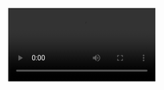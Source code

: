 <div class="w-full flex items-center justify-center -mt-28">
  <video class="object-cover w-3/4" preload="auto" loop autoplay src="/form.mov"></video>
</div>